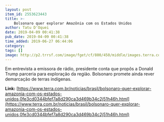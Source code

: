 ```yaml
---
layout: post
item_id: 2553623443
title: >-
    Bolsonaro quer explorar Amazônia com os Estados Unidos
author: Tatu D'Oquei
date: 2019-04-09 00:41:38
pub_date: 2019-04-09 00:41:38
time_added: 2019-06-27 06:44:06
category: 
tags: []
image: http://p2.trrsf.com/image/fget/cf/800/450/middle/images.terra.com/2019/04/09/47980904354.jpg
---
```


Em entrevista a emissora de rádio, presidente conta que propôs a Donald Trump parceria para exploração da região. Bolsonaro promete ainda rever demarcação de terras indígenas.

**Link:** [https://www.terra.com.br/noticias/brasil/bolsonaro-quer-explorar-amazonia-com-os-estados-unidos,0fe3cd0344bfef7a8d290ca3d469b34c2j51h46h.html](https://www.terra.com.br/noticias/brasil/bolsonaro-quer-explorar-amazonia-com-os-estados-unidos,0fe3cd0344bfef7a8d290ca3d469b34c2j51h46h.html)

